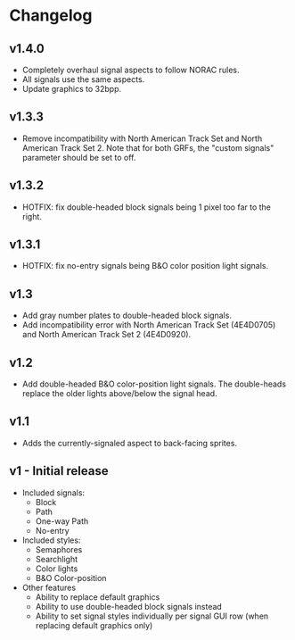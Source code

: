 # Changelog

## v1.4.0

- Completely overhaul signal aspects to follow NORAC rules.
- All signals use the same aspects.
- Update graphics to 32bpp.

## v1.3.3

- Remove incompatibility with North American Track Set and North American Track Set 2. Note that for both GRFs, the "custom signals" parameter should be set to off.

## v1.3.2

- HOTFIX: fix double-headed block signals being 1 pixel too far to the right.

## v1.3.1

- HOTFIX: fix no-entry signals being B&O color position light signals.

## v1.3

- Add gray number plates to double-headed block signals.
- Add incompatibility error with North American Track Set (4E4D0705) and North American Track Set 2 (4E4D0920).

## v1.2

- Add double-headed B&O color-position light signals. The double-heads replace the older lights above/below the signal head.

## v1.1

- Adds the currently-signaled aspect to back-facing sprites.

## v1 - Initial release

- Included signals:
  - Block
  - Path
  - One-way Path
  - No-entry
- Included styles:
  - Semaphores
  - Searchlight
  - Color lights
  - B&O Color-position
- Other features
  - Ability to replace default graphics
  - Ability to use double-headed block signals instead
  - Ability to set signal styles individually per signal GUI row (when replacing default graphics only)